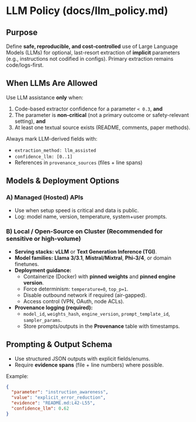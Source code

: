 # LLM Policy (docs/llm_policy.md)

## Purpose
Define **safe, reproducible, and cost-controlled** use of Large Language Models (LLMs) for optional, last-resort extraction of **implicit** parameters (e.g., instructions not codified in configs). Primary extraction remains code/logs-first.

## When LLMs Are Allowed
Use LLM assistance **only** when:
1) Code-based extractor confidence for a parameter `< 0.3`, **and**  
2) The parameter is **non-critical** (not a primary outcome or safety-relevant setting), **and**  
3) At least one textual source exists (README, comments, paper methods).

Always mark LLM-derived fields with:
- `extraction_method: llm_assisted`
- `confidence_llm: [0..1]`
- References in `provenance_sources` (files + line spans)

## Models & Deployment Options
### A) Managed (Hosted) APIs
- Use when setup speed is critical and data is public.
- Log: model name, version, temperature, system+user prompts.

### B) Local / Open-Source on Cluster (Recommended for sensitive or high-volume)
- **Serving stacks:** **vLLM** or **Text Generation Inference (TGI)**.
- **Model families:** **Llama 3/3.1**, **Mistral/Mixtral**, **Phi-3/4**, or domain finetunes.
- **Deployment guidance:**
  - Containerize (Docker) with **pinned weights** and **pinned engine version**.
  - Force determinism: `temperature=0`, `top_p=1`.
  - Disable outbound network if required (air-gapped).
  - Access control (VPN, OAuth, node ACLs).
- **Provenance logging (required):**
  - `model_id`, `weights_hash`, `engine_version`, `prompt_template_id`, `sampler_params`.
  - Store prompts/outputs in the **Provenance** table with timestamps.

## Prompting & Output Schema
- Use structured JSON outputs with explicit fields/enums.
- Require **evidence spans** (file + line numbers) where possible.

Example:
```json
{
  "parameter": "instruction_awareness",
  "value": "explicit_error_reduction",
  "evidence": "README.md:L42-L55",
  "confidence_llm": 0.62
}
